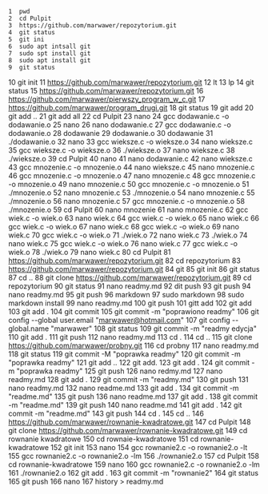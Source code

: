     1  pwd
    2  cd Pulpit
    3  https://github.com/marwawer/repozytorium.git
    4  git status
    5  git ini
    6  sudo apt intsall git
    7  sudo spt install git
    8  sudo apt install git
    9  git status
   10  git init
   11  https://github.com/marwawer/repozytorium.git
   12  lt
   13  lp
   14  git status
   15  https://github.com/marwawer/repozytorium.git
   16  https://github.com/marwawer/pierwszy_program_w_c.git
   17  https://github.com/marwawer/program_drugi.git
   18  git status
   19  git add
   20  git add ..
   21  git add all
   22  cd Pulpit
   23  nano
   24  gcc dodawanie.c -o dodawanie.o
   25  nano
   26  nano dodawanie.c
   27  gcc dodawanie.c -o dodawanie.o
   28  dodawanie
   29  dodawanie.o
   30  dodawanie
   31  ./dodawanie.o
   32  nano
   33  gcc wieksze.c -o wieksze.o
   34  nano wieksze.c
   35  gcc wieksze.c -o wieksze.o
   36  ./wieksze.o
   37  nano wieksze.c
   38  ./wieksze.o
   39  cd Pulpit
   40  nano
   41  nano dodawanie.c
   42  nano wieksze.c
   43  gcc mnozenie.c -o mnozenie.o
   44  nano wieksze.c
   45  nano mnozenie.c
   46  gcc mnozenie.c -o mnozenie.o
   47  nano mnozenie.c
   48  gcc mnozenie.c -o mnozenie.o
   49  nano mnozenie.c
   50  gcc mnozenie.c -o mnozenie.o
   51  ./mnozenie.o
   52  nano mnozenie.c
   53  ./mnozenie.o
   54  nano mnozenie.c
   55  ./mnozenie.o
   56  nano mnozenie.c 
   57  gcc mnozenie.c -o mnozenie.o
   58  ./mnozenie.o
   59  cd Pulpit
   60  nano mnozenie
   61  nano mnozenie.c
   62  gcc wiek.c -o wiek.o
   63  nano wiek.c
   64  gcc wiek.c -o wiek.o
   65  nano wiek.c
   66  gcc wiek.c -o wiek.o
   67  nano wiek.c
   68  gcc wiek.c -o wiek.o
   69  nano wiek.c
   70  gcc wiek.c -o wiek.o
   71  ./wiek.o
   72  nano wiek.c
   73  ./wiek.o
   74  nano wiek.c
   75  gcc wiek.c -o wiek.o
   76  nano wiek.c
   77  gcc wiek.c -o wiek.o
   78  ./wiek.o 
   79  nano wiek.c
   80  cd Pulpit
   81  https://github.com/marwawer/repozytorium.git
   82  cd repozytorium
   83  https://github.com/marwawer/repozytorium.git
   84  git
   85  git init
   86  git status
   87  cd ..
   88  git clone https://github.com/marwawer/repozytorium.git
   89  cd repozytorium
   90  git status
   91  nano readmy.md
   92  dit push
   93  git push
   94  nano readmy.md
   95  git push
   96  markdown
   97  sudo markdown
   98  sudo markdown install
   99  nano readmy.md
  100  git push
  101  gitt add
  102  git add
  103  git add .
  104  git commit
  105  git commit -m "poprawiono readmy"
  106  git config --global user.email "marwawer@hotmail.com"
  107  git config -- global.name "marwawer"
  108  git status
  109  git commit -m "readmy edycja"
  110  git add .
  111  git push
  112  nano readmy.md
  113  cd .
  114  cd ..
  115  git clone https://github.com/marwawer/probny.git
  116  cd probny
  117  nano readmy.md
  118  git status
  119  git commit -M "poprawka readmy"
  120  git commit -m "poprawka readmy"
  121  git add ..
  122  git add.
  123  git add .
  124  git commit -m "poprawka readmy"
  125  git push
  126  nano redmy.md
  127  nano readmy.md
  128  git add .
  129  git commit -m "readmy.md"
  130  git push
  131  nano readmy.md
  132  nano readme.md
  133  git add .
  134  git commit -m "readme.md"
  135  git push
  136  nano readme.md
  137  git add .
  138  git commit -m "readme.md"
  139  git push
  140  nano readme.md
  141  git add .
  142  git commit -m "readme.md"
  143  git push
  144  cd .
  145  cd ..
  146  https://github.com/marwawer/rownanie-kwadratowe.git
  147  cd Pulpit
  148  git clone https://github.com/marwawer/rownanie-kwadratowe.git
  149  cd rownanie kwadratowe
  150  cd rownaie-kwadratowe
  151  cd rownanie-kwadratowe
  152  git init
  153  nano
  154  gcc rownanie2.c -o rownanie2.o -lt
  155  gcc rownanie2.c -o rownanie2.o -lm
  156  ./rownanie2.o
  157  cd Pulpit
  158  cd rownanie-kwadratowe
  159  nano
  160  gcc rownanie2.c -o rownanie2.o -lm
  161  ./rownanie2.o
  162  git add .
  163  git commit -m "rownanie2"
  164  git status
  165  git push
  166  nano
  167  history > readmy.md
